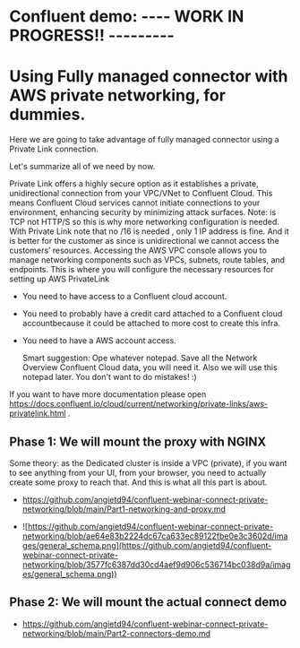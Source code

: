 # Confluent demo: ---- WORK IN PROGRESS!! ---------
# Using Fully managed connector with AWS private networking, for dummies.
Here we are going to take advantage of fully managed connector using a Private Link connection.


Let's summarize all of we need by now.

Private Link offers a highly secure option as it establishes a private, unidirectional connection from your VPC/VNet to Confluent Cloud. This means Confluent Cloud services cannot initiate connections to your environment, enhancing security by minimizing attack surfaces. Note: is TCP not HTTP/S so this is why more networking configuration is needed.
With Private Link note that no /16 is needed , only 1 IP address is fine. And it is better for the customer as since is unidirectional we cannot access the customers’ resources.
Accessing the AWS VPC console allows you to manage networking components such as VPCs, subnets, route tables, and endpoints. This is where you will configure the necessary resources for setting up AWS PrivateLink

- You need to have access to a Confluent cloud account.
- You need to probably have a credit card attached to a Confluent cloud accountbecause it could be attached to more cost to create this infra.
- You need to have a AWS account access.

  Smart suggestion: Ope whatever notepad. Save all the Network Overview Confluent Cloud data, you will need it. Also we will use this notepad later. You don't want to do mistakes! :)

If you want to have more documentation please open https://docs.confluent.io/cloud/current/networking/private-links/aws-privatelink.html .


## Phase 1: We will mount the proxy with NGINX
Some theory: as the Dedicated cluster is inside a VPC (private), if you want to see anything from your UI, from your browser, you need to actually create some proxy to reach that. And this is what all this part is about.
- https://github.com/angietd94/confluent-webinar-connect-private-networking/blob/main/Part1-networking-and-proxy.md

- ![https://github.com/angietd94/confluent-webinar-connect-private-networking/blob/ae64e83b2224dc67ca633ec89122fbe0e3c3602d/images/general_schema.png](https://github.com/angietd94/confluent-webinar-connect-private-networking/blob/3577fc6387dd30cd4aef9d906c536714bc038d9a/images/general_schema.png))


## Phase 2: We will mount the actual connect demo
- https://github.com/angietd94/confluent-webinar-connect-private-networking/blob/main/Part2-connectors-demo.md 

